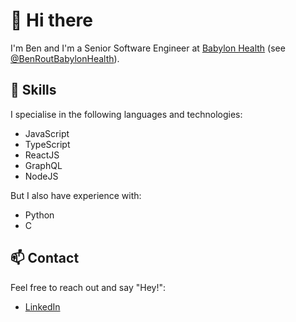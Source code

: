 # 👋 Hi there

I'm Ben and I'm a Senior Software Engineer at [Babylon Health](https://www.babylonhealth.com) (see [@BenRoutBabylonHealth](https://github.com/BenRoutBabylonHealth)).

## 🚀 Skills
I specialise in the following languages and technologies:
- JavaScript
- TypeScript
- ReactJS
- GraphQL
- NodeJS

But I also have experience with:
- Python
- C

## 📫 Contact
Feel free to reach out and say "Hey!":
- [LinkedIn](https://www.linkedin.com/in/benadamrout)

<!--
**benrout/benrout** is a ✨ _special_ ✨ repository because its `README.md` (this file) appears on your GitHub profile.

Here are some ideas to get you started:

- 🔭 I’m currently working on ...
- 🌱 I’m currently learning ...
- 👯 I’m looking to collaborate on ...
- 🤔 I’m looking for help with ...
- 💬 Ask me about ...
- 📫 How to reach me: ...
- 😄 Pronouns: ...
- ⚡ Fun fact: ...
-->
